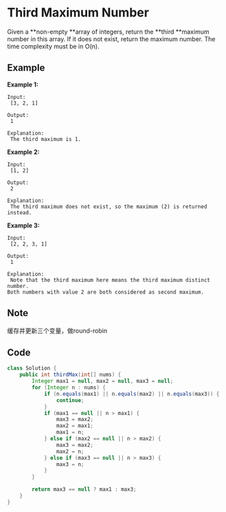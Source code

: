 # Third Maximum Number

Given a **non-empty **array of integers, return the **third **maximum number in this array. If it does not exist, return the maximum number. The time complexity must be in O(n).

## Example

**Example 1:**

```
Input:
 [3, 2, 1]

Output:
 1

Explanation:
 The third maximum is 1.
```

**Example 2:**

```
Input:
 [1, 2]

Output:
 2

Explanation:
 The third maximum does not exist, so the maximum (2) is returned instead.
```

**Example 3:**

```
Input:
 [2, 2, 3, 1]

Output:
 1

Explanation:
 Note that the third maximum here means the third maximum distinct number.
Both numbers with value 2 are both considered as second maximum.
```

## Note

缓存并更新三个变量，做round-robin

## Code

```java
class Solution {
    public int thirdMax(int[] nums) {
        Integer max1 = null, max2 = null, max3 = null;
        for (Integer n : nums) {
            if (n.equals(max1) || n.equals(max2) || n.equals(max3)) {
                continue;
            }
            if (max1 == null || n > max1) {
                max3 = max2;
                max2 = max1;
                max1 = n;
            } else if (max2 == null || n > max2) {
                max3 = max2;
                max2 = n;
            } else if (max3 == null || n > max3) {
                max3 = n;
            }
        }

        return max3 == null ? max1 : max3;
    }
}
```
